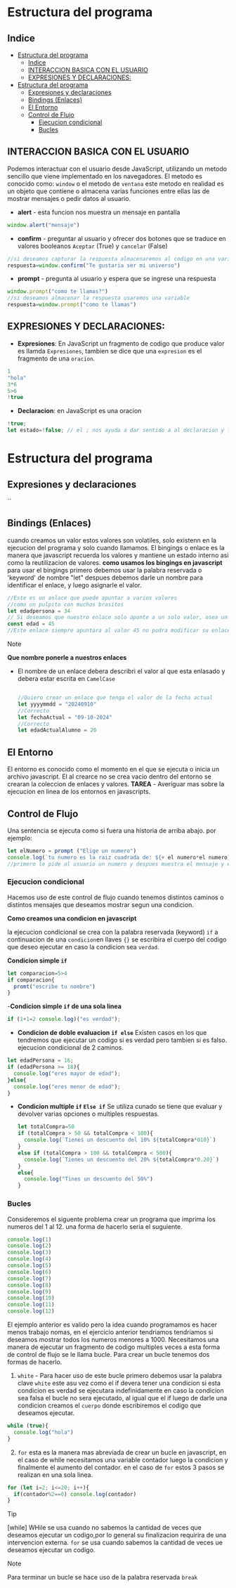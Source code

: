 # Estructura del programa
## Indice

- [Estructura del programa](#estructura-del-programa)
  - [Indice](#indice)
  - [INTERACCION BASICA CON EL USUARIO](#interaccion-basica-con-el-usuario)
  - [EXPRESIONES Y DECLARACIONES:](#expresiones-y-declaraciones)
- [Estructura del programa](#estructura-del-programa-1)
  - [Expresiones y declaraciones](#expresiones-y-declaraciones-1)
  - [Bindings (Enlaces)](#bindings-enlaces)
  - [El Entorno](#el-entorno)
  - [Control de Flujo](#control-de-flujo)
    - [Ejecucion condicional](#ejecucion-condicional)
    - [Bucles](#bucles)

## INTERACCION BASICA CON EL USUARIO
Podemos interactuar con el usuario desde JavaScript, utilizando un metodo sencillo que viene implementado en los navegadores.
El metodo es conocido como: `window` o el metodo de `ventana` este metodo en realidad es un objeto que contiene o almacena varias funciones entre ellas las de mostrar mensajes o pedir datos al usuario.
- **alert** - esta funcion nos muestra un mensaje en pantalla
```js
window.alert("mensaje")
```
- **confirm** - preguntar al usuario y ofrecer dos botones  que se traduce en valores booleanos `Aceptar` (True) y `cancelar` (False)
```js
//si deseamos capturar la respuesta almacenaremos al codigo en una variable
respuesta=window.confirm("Te gustaria ser mi universo")
```
- **prompt** - pregunta al usuario y espera que se ingrese una respuesta 
```js
window.prompt("como te llamas?")
//si deseamos almacenar la respuesta usaremos una variable
respuesta=window.prompt("como te llamas")
```
## EXPRESIONES Y DECLARACIONES:
- **Expresiones**: En JavaScript un fragmento de codigo que produce valor es llamda `Expresiones`, tambien se dice que una `expresion` es el fragmento de una `oracion`.
```js
1
"hola"
3*6
5>6
!true
```
- **Declaracion**: en JavaScript es una oracion
```js
!true;
let estado=!false; // el ; nos ayuda a dar sentido a al declaracion y finalizar
```


# Estructura del programa
## Expresiones y declaraciones
``
## Bindings (Enlaces)
cuando creamos un valor estos valores son volatiles, solo existenn en la ejecucion del programa y solo cuando llamamos.
El bingings o enlace es la manera que javascript recuerda los valores y mantiene un estado interno asi como la reutilizacion de valores.
**como usamos los bingings en javascript**
para usar el bingings primero debemos usar la palabra reservada o 'keyword' de nombre "let" despues debemos darle un nombre para identificar el enlace, y luego asignarle el valor.
```js
//Este es un anlace que puede apuntar a varios valores
//como un pulpito con muchos brasitos
let edadpersona = 34
// Si deseamos que nuestro enlace solo apunte a un solo valor, osea un pulpito con un solo brazito, entonces para crear este enlace debemos hacer uso del keyword const
const edad = 45
//Este enlace siempre apuntara al valor 45 no podra modificar su enlace a otro valor.
```
> [!NOTE]
> **Que nombre ponerle a nuestros enlaces**
- El nombre de un enlace debera describri el valor al que esta enlasado y debera estar escrita en `CamelCase`
  ```js
  
  //Quiero crear un enlace que tenga el valor de la fecha actual
  let yyyymmdd = "20240910"
  //Correcto
  let fechaActual = "09-10-2024"
  //Correcto
  let edadActualAlumno = 20 
  ```
## El Entorno
El entorno es conocido como el momento en el que se ejecuta o inicia un archivo javascript.
El al crearce no se crea vacio dentro del entorno se crearan la coleccion de enlaces y valores.
**TAREA** - Averiguar mas sobre la ejecucion en linea de los entornos en javascripts.
## Control de Flujo 
Una sentencia se ejecuta como si fuera una historia de arriba abajo. por ejemplo: 
```js
let elNumero = prompt ("Elige un numero")
console.log(`tu numero es la raiz cuadrada de: ${+ el numero*el numero}`)
//primero le pide al usuario un numero y despues muestra el mensaje y el cuadro de ese numero.
```
### Ejecucion condicional
Hacemos uso de este control de flujo cuando tenemos distintos caminos o distintos mensajes que deseamos mostrar segun una condicion.

**Como creamos una condicion en javascript**

la ejecucion condicional se crea con la palabra reservada (keyword) `if` a continuacion de una `condicion`en llaves `{}` se escribira el cuerpo del codigo que deseo ejecutar en caso la condicion sea `verdad`.

**Condicion simple `if`**

```js
let comparacion=5>4
if comparacion{
  promt("escribe tu nombre")
}
```
-**Condicion simple ``if`` de una sola linea**
```js
if (1+1=2 console.log)("es verdad");
```
- **Condicion de doble evaluacion `if else`**
Existen casos en los que tendremos que ejecutar un codigo si es verdad pero tambien si es falso. ejecucion condicional de 2 caminos.
```js
let edadPersona = 16;
if (edadPersona >= 18){
  console.log("eres mayor de edad");
}else{
  console.log("eres menor de edad");
}
``` 
- **Condicion multiple `if` `Else if`** 
  Se utiliza cunado se tiene que evaluar y devolver varias opciones o multiples respuestas.
  ```js
  let totalCompra=50
  if (totalCompra > 50 && totalCompra < 100){
    console.log(`Tienes un descuento del 10% ${totalCompra*010}`)
  }
  else if (totalCompra > 100 && totalCompra < 500){
    console.log(`Tienes un descuento del 20% ${totalCompra*0.20}`)
  }
  else{
    console.log("Tines un descuento del 50%")
  }
  ```
### Bucles
Consideremos el siguente problema
crear un programa que imprima los numeros del 1 al 12. una forma de hacerlo seria el suguiente.
```js
console.log(1)
console.log(2)
console.log(3)
console.log(4)
console.log(5)
console.log(6)
console.log(7)
console.log(8)
console.log(9)
console.log(10)
console.log(11)
console.log(12)
```
El ejemplo anterior es valido pero la idea cuando programamos es hacer menos trabajo nomas, en el ejercicio anterior tendriamos tendriamos si deseamos mostrar todos los numeros menores a 1000.
Necesitamos una manera de ejecutar un fragmento de codigo multiples veces a esta forma de control de flujo se le llama bucle. Para crear un bucle tenemos dos formas de hacerlo.
1.  `white` - Para hacer uso de este bucle primero debemos usar la palabra clave `white` este asu vez como el if devera tener una condicion si esta condicion es verdad se ejecutara indefinidamente en caso la condicion sea falsa el bucle no sera ejecutado, al igual que el if luego de darle una condicion creamos el `cuerpo` donde escribiremos el codigo que deseamos ejecutar.
```js
while (true){
  console.log("hola")
}
```
2. `for` esta es la manera mas abreviada de crear un bucle en javascript, en el caso de while necesitamos una variable contador luego la condicion y finalmente el aumento del contador. en el caso de `for` estos 3 pasos se realizan en una sola linea.
```js
for (let i=2; i<=20; i++){
  if(contador%2==0) console.log(contador)
}
```
> [!TIP] 
> [while] WHile se usa cuando no sabemos la cantidad de veces que deseamos ejecutar un codigo,por lo general su finalizacion requirira de una intervencion externa. `for` se usa cuando sabemos la cantidad de veces  ue deseamos ejecutar un codigo.

>[!NOTE]
> Para terminar un bucle se hace uso de la palabra reservada `break`